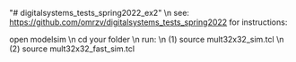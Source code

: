 
"# digitalsystems_tests_spring2022_ex2" \n
see: https://github.com/omrzv/digitalsystems_tests_spring2022 for instructions:

open modelsim \n
cd your folder \n
run: \n
(1) source mult32x32_sim.tcl \n
(2) source mult32x32_fast_sim.tcl



